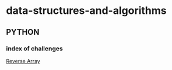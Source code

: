 # data-structures-and-algorithms
## PYTHON
### index of challenges

[Reverse Array](python/code_challenges/array_reverse/README.md)